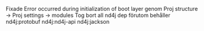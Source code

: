 Fixade Error occurred during initialization of boot layer
genom Proj structure -> Proj settings -> modules
Tog bort all nd4j dep förutom behåller nd4j:protobuf  nd4j:nd4j-api    nd4j:jackson

